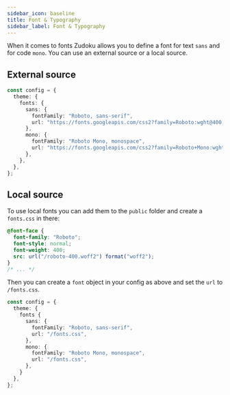 ```yaml
---
sidebar_icon: baseline
title: Font & Typography
sidebar_label: Font & Typography
---
```


When it comes to fonts Zudoku allows you to define a font for text `sans` and for code `mono`. You can use an external source or a local source.

## External source

```typescript
const config = {
  theme: {
    fonts: {
      sans: {
        fontFamily: "Roboto, sans-serif",
        url: "https://fonts.googleapis.com/css2?family=Roboto:wght@400;700&display=swap",
      },
      mono: {
        fontFamily: "Roboto Mono, monospace",
        url: "https://fonts.googleapis.com/css2?family=Roboto+Mono:wght@400;700&display=swap",
      },
    },
  },
};
```

## Local source

To use local fonts you can add them to the `public` folder and create a `fonts.css` in there:

```css
@font-face {
  font-family: "Roboto";
  font-style: normal;
  font-weight: 400;
  src: url("/roboto-400.woff2") format("woff2");
}
/* ... */
```

Then you can create a `font` object in your config as above and set the `url` to `/fonts.css`.

```typescript
const config = {
  theme: {
    fonts {
      sans: {
        fontFamily: "Roboto, sans-serif",
        url: "/fonts.css",
      },
      mono: {
        fontFamily: "Roboto Mono, monospace",
        url: "/fonts.css",
      },
    }
  },
};
```
